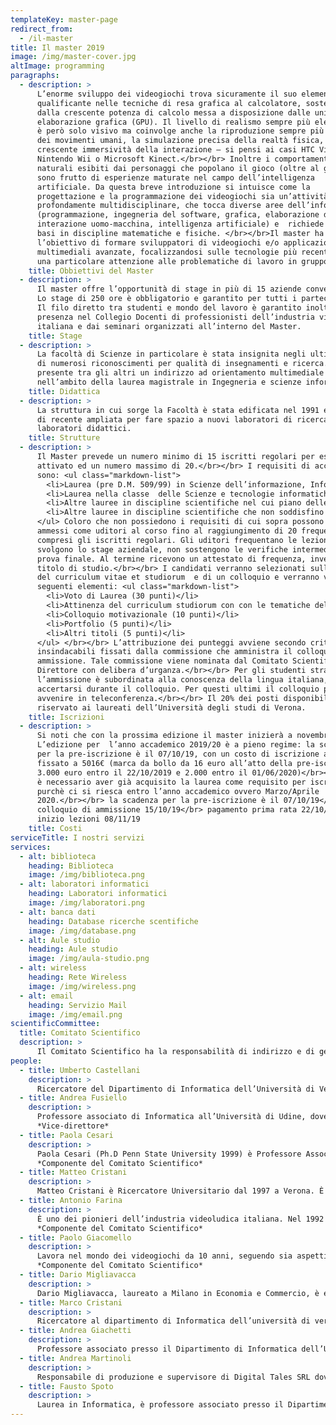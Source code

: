 ```yaml
---
templateKey: master-page
redirect_from:
  - /il-master
title: Il master 2019
image: /img/master-cover.jpg
altImage: programming
paragraphs:
  - description: >
      L’enorme sviluppo dei videogiochi trova sicuramente il suo elemento
      qualificante nelle tecniche di resa grafica al calcolatore, sostenute
      dalla crescente potenza di calcolo messa a disposizione dalle unità di
      elaborazione grafica (GPU). Il livello di realismo sempre più elevato non
      è però solo visivo ma coinvolge anche la riproduzione sempre più fedele
      dei movimenti umani, la simulazione precisa della realtà fisica, e la
      crescente immersività della interazione – si pensi ai casi HTC Vive,
      Nintendo Wii o Microsoft Kinect.</br></br> Inoltre i comportamenti
      naturali esibiti dai personaggi che popolano il gioco (oltre al giocatore)
      sono frutto di esperienze maturate nel campo dell’intelligenza
      artificiale. Da questa breve introduzione si intuisce come la
      progettazione e la programmazione dei videogiochi sia un’attività
      profondamente multidisciplinare, che tocca diverse aree dell’informatica
      (programmazione, ingegneria del software, grafica, elaborazione dei suoni,
      interazione uomo-macchina, intelligenza artificiale) e  richiede solide
      basi in discipline matematiche e fisiche. </br></br>Il master ha
      l’obiettivo di formare sviluppatori di videogiochi e/o applicazioni
      multimediali avanzate, focalizzandosi sulle tecnologie più recenti e con
      una particolare attenzione alle problematiche di lavoro in gruppo.
    title: Obbiettivi del Master
  - description: >
      Il master offre l’opportunità di stage in più di 15 aziende convenzionate.
      Lo stage di 250 ore è obbligatorio e garantito per tutti i partecipanti.
      Il filo diretto tra studenti e mondo del lavoro è garantito inoltre dalla
      presenza nel Collegio Docenti di professionisti dell’industria videoludica
      italiana e dai seminari organizzati all’interno del Master.
    title: Stage
  - description: >
      La facoltà di Scienze in particolare è stata insignita negli ultimi anni
      di numerosi riconoscimenti per qualità di insegnamenti e ricerca. E’
      presente tra gli altri un indirizzo ad orientamento multimediale
      nell’ambito della laurea magistrale in Ingegneria e scienze informatiche.
    title: Didattica
  - description: >
      La struttura in cui sorge la Facoltà è stata edificata nel 1991 ed è stata
      di recente ampliata per fare spazio a nuovi laboratori di ricerca, aule e
      laboratori didattici.
    title: Strutture
  - description: >
      Il Master prevede un numero minimo di 15 iscritti regolari per essere
      attivato ed un numero massimo di 20.</br></br> I requisiti di accesso
      sono: <ul class="markdown-list">
        <li>Laurea (pre D.M. 509/99) in Scienze dell’informazione, Informatica, Ingegneria informatica, Ingegneria dell’informazione.</li>
        <li>Laurea nella classe  delle Scienze e tecnologie informatiche  (classe L-31 nell’ordinamento del D.M. 270/04 e classe 26 nell’ordinamento del D.M. 509/99).</li>
        <li>Altre lauree in discipline scientifiche nel cui piano delle attività formative siamo previsti almeno 78 CFU esplicitamente attribuiti ad attività didattiche nei settori INF/01 o ING-INF/05.</li>
        <li>Altre lauree in discipline scientifiche che non soddisfino il requisito al punto 3. Verranno valutate caso per caso dalla commissione e comunque l’accesso sarà in subordine rispetto alle lauree di cui ai punti 1. 2. e 3.</li>
      </ul> Coloro che non possiedono i requisiti di cui sopra possono venire
      ammessi come uditori al corso fino al raggiungimento di 20 frequentanti,
      compresi gli iscritti regolari. Gli uditori frequentano le lezioni ma non
      svolgono lo stage aziendale, non sostengono le verifiche intermedie nè  la
      prova finale. Al termine ricevono un attestato di frequenza, invece che il
      titolo di studio.</br></br> I candidati verranno selezionati sulla base
      del curriculum vitae et studiorum  e di un colloquio e verranno valutati i
      seguenti elementi: <ul class="markdown-list">
        <li>Voto di Laurea (30 punti)</li>
        <li>Attinenza del curriculum studiorum con con le tematiche del Master (10 punti</li>
        <li>Colloquio motivazionale (10 punti)</li>
        <li>Portfolio (5 punti)</li>
        <li>Altri titoli (5 punti)</li>
      </ul> </br></br> L’attribuzione dei punteggi avviene secondo criteri
      insindacabili fissati dalla commissione che amministra il colloquio di
      ammissione. Tale commissione viene nominata dal Comitato Scientifico o dal
      Direttore con delibera d’urganza.</br></br> Per gli studenti stranieri
      l’ammissione è subordinata alla conoscenza della lingua italiana, da
      accertarsi durante il colloquio. Per questi ultimi il colloquio può
      avvenire in teleconferenza.</br></br> Il 20% dei posti disponibili è
      riservato ai laureati dell’Università degli studi di Verona.
    title: Iscrizioni
  - description: >
      Si noti che con la prossima edizione il master inizierà a novembre.</br>
      L’edizione per  l’anno accademico 2019/20 è a pieno regime: la scadenza
      per la pre-iscrizione è il 07/10/19, con un costo di iscrizione al master
      fissato a 5016€ (marca da bollo da 16 euro all’atto della pre-iscrizione,
      3.000 euro entro il 22/10/2019 e 2.000 entro il 01/06/2020)</br></br> Non
      è necessario aver già acquisito la laurea come requisito per iscriversi,
      purchè ci si riesca entro l’anno accademico ovvero Marzo/Aprile
      2020.</br></br> la scadenza per la pre-iscrizione è il 07/10/19</br>
      colloquio di ammissione 15/10/19</br> pagamento prima rata 22/10/19</br>
      inizio lezioni 08/11/19
    title: Costi
serviceTitle: I nostri servizi
services:
  - alt: biblioteca
    heading: Biblioteca
    image: /img/biblioteca.png
  - alt: laboratori informatici
    heading: Laboratori informatici
    image: /img/laboratori.png
  - alt: banca dati
    heading: Database ricerche scentifiche
    image: /img/database.png
  - alt: Aule studio
    heading: Aule studio
    image: /img/aula-studio.png
  - alt: wireless
    heading: Rete Wireless
    image: /img/wireless.png
  - alt: email
    heading: Servizio Mail
    image: /img/email.png
scientificCommittee:
  title: Comitato Scientifico
  description: >
      Il Comitato Scientifico ha la responsabilità di indirizzo e di gestione del Master.<br/> È composto da docenti dell’Università di Verona e dai persone provenienti dall’industria videoludica con provata esperienza. Il Comitato Scientifico è nominato, contestualmente all’approvazione della proposta istitutiva, dal Consiglio di Dipartimento ed è composto da almeno cinque componenti: il Comitato Scientifico provvede alla programmazione delle attività formative, all’eventuale riconoscimento allo studente di crediti, alla definizione dei criteri di valutazione e delle modalità di espletamento delle procedure selettive, delle verifiche periodiche e della prova finale. Inoltre, per le attività di stage, individua uno o più referenti sia per il coordinamento delle attività sia per gli aspetti organizzativi e la stipula delle convenzioni.
people:
  - title: Umberto Castellani
    description: >
      Ricercatore del Dipartimento di Informatica dell’Università di Verona. Ha ottenuto il Dottorato di Ricerca in Informatica nel 2003 lavorando sulla modellazione e ricostruzione di dati 3D. I suo interessi di ricerca attraversano l’elaborazione di dati 3D fino all’addestramento statistico. <br><br> *Direttore del master*
  - title: Andrea Fusiello
    description: >
      Professore associato di Informatica all’Università di Udine, dove insegna Informatica di base e Visione Computazionale. I suoi interessi di ricerca riguardano principalmente l’analisi di immagini, acquisizione di modelli tridimensionali, image based rendering È stato direttore del Master per le prime tre edizioni. <br><br>
      *Vice-direttore*
  - title: Paola Cesari
    description: >
      Paola Cesari (Ph.D Penn State University 1999) è Professore Associato presso l’università di Verona nel dipartimento di Scienze neurologiche e della Visione. Insegna controllo motorio e bioingegneria presso la Facoltà di Scienze Motorie. Dirige il laboratorio LAP (Laboratorio Azione Percezione). La sua ricerca verte sullo studio del controllo sensitive-motorio. <br><br>
      *Componente del Comitato Scientifico*
  - title: Matteo Cristani
    description: >
      Matteo Cristani è Ricercatore Universitario dal 1997 a Verona. È stato visiting scholar presso l’Università di Rochester nel 1993-1994 epresso l’Università di Leeds nel 1999 e nel 2004. È autore di oltre 60pubblicazioni tra articoli su rivista internazionale e comunicazioni aconvegno internazionale. Ha tenuto corsi presso l’università di Verona e presso la Scuola Interateneo di Specializzazione degli insegnanti del Veneto.<br><br> *Componente del Comitato Scientifico*
  - title: Antonio Farina
    description: >
      È uno dei pionieri dell’industria videoludica italiana. Nel 1992 ha fondato la software house Graffiti poi divenuta Milestone, la maggiore azienda di sviluppo videogiochi per console italiana. Ha lasciato l’azienda nel 2011 per fondare Reludo, specializzata in sviluppo e publishing di giochi mobile. <br><br>
      *Componente del Comitato Scientifico*
  - title: Paolo Giacomello
    description: >
      Lavora nel mondo dei videogiochi da 10 anni, seguendo sia aspetti tecnici che commerciali. Socio fondatore del team di sviluppo di Idoru nel 2001, nel corso degli anni si è occupato del game design e dell’organizzazione dei vari progetti. Dal 2004, opera in Italia all’interno del network Ingress Europa, struttura che rappresenta e collabora con diverse strutture internazionali per lo sviluppo di special business e nuove attività legate a progetti interattivi e multimediali. <br><br>
      *Componente del Comitato Scientifico*
  - title: Dario Migliavacca
    description: >
      Dario Migliavacca, laureato a Milano in Economia e Commercio, è entrato a far parte del gruppo Ubisoft nel 1996 in qualità di Sales Manager e, dopo aver ricoperto altri importanti ruoli è – dal 2003 – Managing Director di Ubisoft Milan. Sotto la sua direzione gli studi italiani del publisher francese hanno prodotto videogiochi per tutte le piattaforme, collaborando allo sviluppo di celebri brand quali Rabbids, Just Dance e Assassin’s Creed, per citare solo i più recenti.
  - title: Marco Cristani
    description: >
      Ricercatore al dipartimento di Informatica dell’università di verona. So occupa di computer vision e statistical pattern recognition con enfasi sulle applicazioni pratiche
  - title: Andrea Giachetti
    description: >
      Professore associato presso il Dipartimento di Informatica dell’Università di Verona ove è docente nei corsi di Grafica al Calcolatore, Interazione Uomo-Macchina ed Analisi di Immagini e dati volumetrici. I suoi interessi di ricerca riguardano l’elaborazione di immagini e dati 3D.
  - title: Andrea Martinoli
    description: >
      Responsabile di produzione e supervisore di Digital Tales SRL dove si occupa anche del coordinamento dei collaboratori interni ed esterni
  - title: Fausto Spoto
    description: >
      Laurea in Informatica, è professore associato presso il Dipartimento di Informatica di Verona, dove si occupa di tecniche a supporto dello sviluppo di software di qualità, verifica e analisi automatica del software.
---
```


